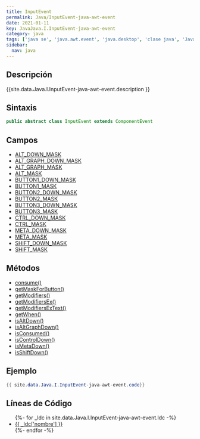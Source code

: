 ```yaml
---
title: InputEvent
permalink: Java/InputEvent-java-awt-event
date: 2021-01-11
key: JavaJava.I.InputEvent-java-awt-event
category: java
tags: ['java se', 'java.awt.event', 'java.desktop', 'clase java', 'Java 1.1']
sidebar: 
  nav: java
---
```


## Descripción
{{site.data.Java.I.InputEvent-java-awt-event.description }}

## Sintaxis
~~~java
public abstract class InputEvent extends ComponentEvent
~~~

## Campos
* [ALT_DOWN_MASK](/Java/InputEvent-java-awt-event/ALT_DOWN_MASK)
* [ALT_GRAPH_DOWN_MASK](/Java/InputEvent-java-awt-event/ALT_GRAPH_DOWN_MASK)
* [ALT_GRAPH_MASK](/Java/InputEvent-java-awt-event/ALT_GRAPH_MASK)
* [ALT_MASK](/Java/InputEvent-java-awt-event/ALT_MASK)
* [BUTTON1_DOWN_MASK](/Java/InputEvent-java-awt-event/BUTTON1_DOWN_MASK)
* [BUTTON1_MASK](/Java/InputEvent-java-awt-event/BUTTON1_MASK)
* [BUTTON2_DOWN_MASK](/Java/InputEvent-java-awt-event/BUTTON2_DOWN_MASK)
* [BUTTON2_MASK](/Java/InputEvent-java-awt-event/BUTTON2_MASK)
* [BUTTON3_DOWN_MASK](/Java/InputEvent-java-awt-event/BUTTON3_DOWN_MASK)
* [BUTTON3_MASK](/Java/InputEvent-java-awt-event/BUTTON3_MASK)
* [CTRL_DOWN_MASK](/Java/InputEvent-java-awt-event/CTRL_DOWN_MASK)
* [CTRL_MASK](/Java/InputEvent-java-awt-event/CTRL_MASK)
* [META_DOWN_MASK](/Java/InputEvent-java-awt-event/META_DOWN_MASK)
* [META_MASK](/Java/InputEvent-java-awt-event/META_MASK)
* [SHIFT_DOWN_MASK](/Java/InputEvent-java-awt-event/SHIFT_DOWN_MASK)
* [SHIFT_MASK](/Java/InputEvent-java-awt-event/SHIFT_MASK)

## Métodos
* [consume()](/Java/InputEvent-java-awt-event/consume)
* [getMaskForButton()](/Java/InputEvent-java-awt-event/getMaskForButton)
* [getModifiers()](/Java/InputEvent-java-awt-event/getModifiers)
* [getModifiersEx()](/Java/InputEvent-java-awt-event/getModifiersEx)
* [getModifiersExText()](/Java/InputEvent-java-awt-event/getModifiersExText)
* [getWhen()](/Java/InputEvent-java-awt-event/getWhen)
* [isAltDown()](/Java/InputEvent-java-awt-event/isAltDown)
* [isAltGraphDown()](/Java/InputEvent-java-awt-event/isAltGraphDown)
* [isConsumed()](/Java/InputEvent-java-awt-event/isConsumed)
* [isControlDown()](/Java/InputEvent-java-awt-event/isControlDown)
* [isMetaDown()](/Java/InputEvent-java-awt-event/isMetaDown)
* [isShiftDown()](/Java/InputEvent-java-awt-event/isShiftDown)

## Ejemplo
~~~java
{{ site.data.Java.I.InputEvent-java-awt-event.code}}
~~~

## Líneas de Código
<ul>
{%- for _ldc in site.data.Java.I.InputEvent-java-awt-event.ldc -%}
   <li>
       <a href="{{_ldc['url'] }}">{{ _ldc['nombre'] }}</a>
   </li>
{%- endfor -%}
</ul>
